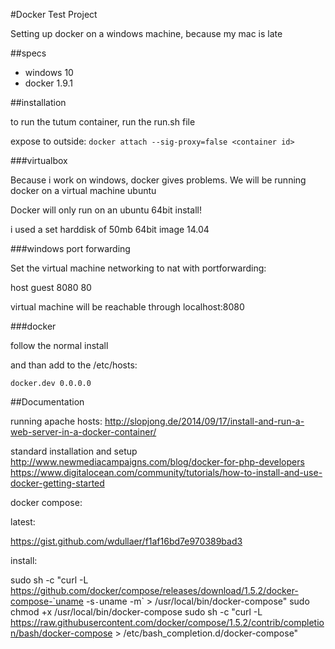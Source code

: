 #Docker Test Project

Setting up docker on a windows machine, because my mac is late

##specs
- windows 10
- docker 1.9.1

##installation

to run the tutum container, run the run.sh file

expose to outside: 
`docker attach --sig-proxy=false <container id>`

###virtualbox

Because i work on windows, docker gives problems. We will be running docker on a virtual machine ubuntu

Docker will only run on an ubuntu 64bit install! 

i used a set harddisk of 50mb 
64bit image 14.04

###windows port forwarding

Set the virtual machine networking to nat with portforwarding: 

host  guest 
8080  80

virtual machine will be reachable through localhost:8080

###docker 

follow the normal install

and than add to the /etc/hosts:

`docker.dev 0.0.0.0`

##Documentation

running apache hosts: 
http://slopjong.de/2014/09/17/install-and-run-a-web-server-in-a-docker-container/


standard installation and setup
http://www.newmediacampaigns.com/blog/docker-for-php-developers
https://www.digitalocean.com/community/tutorials/how-to-install-and-use-docker-getting-started

docker compose: 

latest: 

https://gist.github.com/wdullaer/f1af16bd7e970389bad3

install:

sudo sh -c "curl -L https://github.com/docker/compose/releases/download/1.5.2/docker-compose-`uname -s`-`uname -m` > /usr/local/bin/docker-compose"
sudo chmod +x /usr/local/bin/docker-compose
sudo sh -c "curl -L https://raw.githubusercontent.com/docker/compose/1.5.2/contrib/completion/bash/docker-compose > /etc/bash_completion.d/docker-compose"
